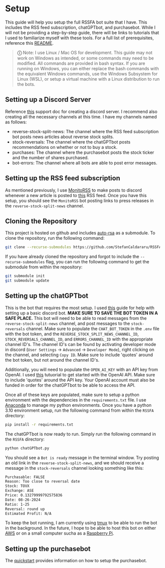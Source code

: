 # Setup

This guide will help you setup the full RSSFA bot suite that I have. This includes the RSS feed subscription, chatGPTbot, and purchasebot. While I will not be providing a step-by-step guide, there will be links to tutorials that I used to familiarize myself with these tools. For a full list of prerequisites, reference this [README](../README.md).

> **&#9432;** Note:
> I use Linux / Mac OS for development. This guide may not work on Windows as intended, or some commands may need to be modified. All commands are provided in bash syntax. If you are running on Windows, you can either replace the bash commands with the equivalent Windows commands, use the Windows Subsystem for Linux (WSL), or setup a virtual machine with a Linux distribution to run the bots.

## Setting up a Discord Server

Reference [this](https://support.discord.com/hc/en-us/articles/204849977-How-do-I-create-a-server) support doc for creating a discord server. I recommend also creating all the necessary channels at this time. I have my channels named as follows:

- reverse-stock-split-news: The channel where the RSS feed subscription bot posts news articles about reverse stock splits.
- stock-reversals: The channel where the chatGPTbot posts recommendations on whether or not to buy a stock.
- purchases: The channel where the purchasebot posts the stock ticker and the number of shares purchased.
- bot-errors: The channel where all bots are able to post error messages.

## Setting up the RSS feed subscription
As mentioned previously, I use [MonitoRSS](https://monitorss.xyz/) to make posts to discord whenever a new article is posted to [this](https://www.revrss.com/newswires.xml) RSS feed. Once you have this setup, you should see the `MonitoRSS` bot posting links to press releases in the `reverse-stock-split-news` channel.

## Cloning the Repository
This project is hosted on github and includes [auto-rsa](https://github.com/NelsonDane/auto-rsa) as a submodule. To clone the repository, run the following command:

```bash
git clone --recurse-submodules https://github.com/StefanCaldararu/RSSFA
```

If you have already cloned the repository and forgot to include the `--recurse-submodules` flag, you can run the following command to get the submodule from within the repository:

```bash
git submodule init
git submodule update
```

## Setting up the chatGPTbot
This is the bot that requires the most setup. I used [this](https://discordpy.readthedocs.io/en/stable/discord.html) guide for help with setting up a basic discord bot. **MAKE SURE TO SAVE THE BOT TOKEN IN A SAFE PLACE.** This bot will need to be able to read messages from the `reverse-stock-split-news` channel, and post messages to the `stock-reversals` channel. Make sure to populate the `CHAT_BOT_TOKEN` in the `.env` file with the bot token, and the `REVERSE_STOCK_SPLIT_NEWS_CHANNEL_ID`, `STOCK_REVERSALS_CHANNEL_ID`, and `ERRORS_CHANNEL_ID` with the appropriate channel ID's. The channel ID's can be found by activating developer mode in discord (`User Settings` -> `Advanced` -> `Developer Mode`), right clicking on the channel, and selecting `Copy ID`. Make sure to include 'quotes' around the bot token, but not around the channel ID's.

Additionally, you will need to populate the `OPEN_AI_KEY` with an API key from OpenAI. I used [this](https://platform.openai.com/docs/quickstart) tutuorial to get started with the OpenAI API. Make sure to include 'quotes' around the API key. Your OpenAI account must also be funded in order for the chatGPTbot to be able to access the API.

Once all of these keys are populated, make sure to setup a python environment with the dependencies in the `requirements.txt` file. I use [Anaconda](https://www.anaconda.com/) to manage my python environments. Once you have a python 3.10 environment setup, run the following command from within the `RSSFA` directory:

```bash
pip install -r requirements.txt
```
The chatGPTbot is now ready to run. Simply run the following command in the `RSSFA` directory:

```bash
python chatGPTbot.py
```

You should see a `Bot is ready` message in the terminal window. Try posting an old link in the `reverse-stock-split-news`, and we should receive a message in the `stock-reversals` channel looking something like this:

```bash
Purchasable: FALSE
Reason: Too close to reversal date
Stock: TOVX
Exchange: ASE
Price: 0.13279999792575836
Date: 08-26-2024
Ratio: 1-25
Reversal: round up
Estimated Profit: N/A
```

To keep the bot running, I am currently using [tmux](https://github.com/tmux/tmux/wiki) to be able to run the bot in the background. In the future, I hope to be able to host this bot on either [AWS](https://aws.amazon.com/) or on a small computer sucha as a [Raspberry Pi](https://www.raspberrypi.org/).

## Setting up the purchasebot

The [quickstart](./quickstart.md) provides information on how to setup the purchasebot. 